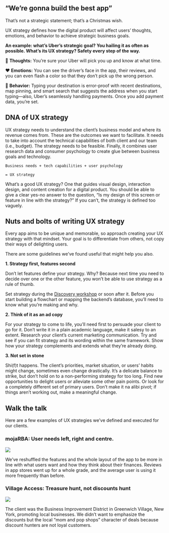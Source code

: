 ## “We’re gonna build the best app”

That’s not a strategic statement; that’s a Christmas wish.

UX strategy defines how the digital product will affect users’ thoughts, emotions, and behavior to achieve strategic business goals. 

**An example: what’s Uber’s strategic goal? You hailing it as often as possible. What’s its UX strategy? Safety every step of the way.**

💭 **Thoughts:** You’re sure your Uber will pick you up and know at what time.

❤️ **Emotions:** You can see the driver’s face in the app, their reviews, and you can even flash a color so that they don’t pick up the wrong person.

👋 **Behavior:** Typing your destination is error-proof with recent destinations, map pinning, and smart search that suggests the address when you start typing—also, Uber’s seamlessly handling payments. Once you add payment data, you’re set.

## DNA of UX strategy

UX strategy needs to understand the client’s business model and where its revenue comes from. These are the outcomes we want to facilitate. It needs to take into account the technical capabilities of both client and our team (i.e., budget). The strategy needs to be feasible. Finally, it combines user research data and consumer psychology to create glue between business goals and technology.

`Business needs + tech capabilities + user psychology` 

`= UX strategy`

What’s a good UX strategy? One that guides visual design, interaction design, and content creation for a digital product. 
You should be able to give a clear yes-no answer to the question, “Is my design of this screen or feature in line with the strategy?” If you can’t, the strategy is defined too vaguely.

## Nuts and bolts of writing UX strategy

Every app aims to be unique and memorable, so approach creating your UX strategy with that mindset. Your goal is to differentiate from others, not copy their ways of delighting users. 

There are some guidelines we’ve found useful that might help you also.

**1. Strategy first, features second**

Don’t let features define your strategy. Why? Because next time you need to decide over one or the other feature, you won’t be able to use strategy as a rule of thumb. 

Set strategy during the [Discovery workshop](https://infinum.com/handbook/books/design/design-process/discovery/discovery-workshop) or soon after it. Before you start building a flowchart or mapping the backend’s database, you’ll need to know what you’re making and why.

**2. Think of it as an ad copy**

For your strategy to come to life, you’ll need first to persuade your client to go for it. Don’t write it in a plain academic language, make it salesy to an extent. 
Research your client’s current marketing communication. Try and see if you can fit strategy and its wording within the same framework. Show how your strategy complements and extends what they’re already doing.

**3. Not set in stone**

Shi(f)t happens. The client’s priorities, market situation, or users’ habits might change, sometimes even change drastically. It’s a delicate balance to strike, but don’t hold on to a non-performing strategy for too long.
Find new opportunities to delight users or alleviate some other pain points. Or look for a completely different set of primary users. Don’t make it na alibi pivot; if things aren’t working out, make a meaningful change. 

## Walk the talk

Here are a few examples of UX strategies we’ve defined and executed for our clients.

### mojaRBA: User needs left, right and centre. 

![](/img/ux-strategy-rba.jpg)

We’ve reshuffled the features and the whole layout of the app to be more in line with what users want and how they think about their finances. Reviews in app stores went up for a whole grade, and the average user is using it more frequently than before.

### Village Access: Treasure hunt, not discounts hunt

![](/img/ux-strategy-village.jpg)

The client was the Business Improvement District in Greenwich Village, New York, promoting local businesses. We didn’t want to emphasize the discounts but the local “mom and pop shops” character of deals because discount hunters are not loyal customers.
